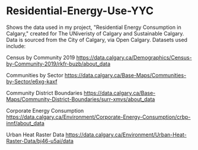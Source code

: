 # Residential-Energy-Use-YYC
Shows the data used in my project, "Residential Energy Consumption in Calgary," created for The UNiveristy of Calgary and Sustainable Calgary. 
Data is sourced from the City of Calgary, via Open Calgary. Datasets used include:

Census by Community 2019
https://data.calgary.ca/Demographics/Census-by-Community-2019/rkfr-buzb/about_data

Communities by Sector
https://data.calgary.ca/Base-Maps/Communities-by-Sector/e6xg-kaxf

Community District Boundaries
https://data.calgary.ca/Base-Maps/Community-District-Boundaries/surr-xmvs/about_data

Corporate Energy Consumption
https://data.calgary.ca/Environment/Corporate-Energy-Consumption/crbp-innf/about_data

Urban Heat Raster Data
https://data.calgary.ca/Environment/Urban-Heat-Raster-Data/bj46-u5ai/data
